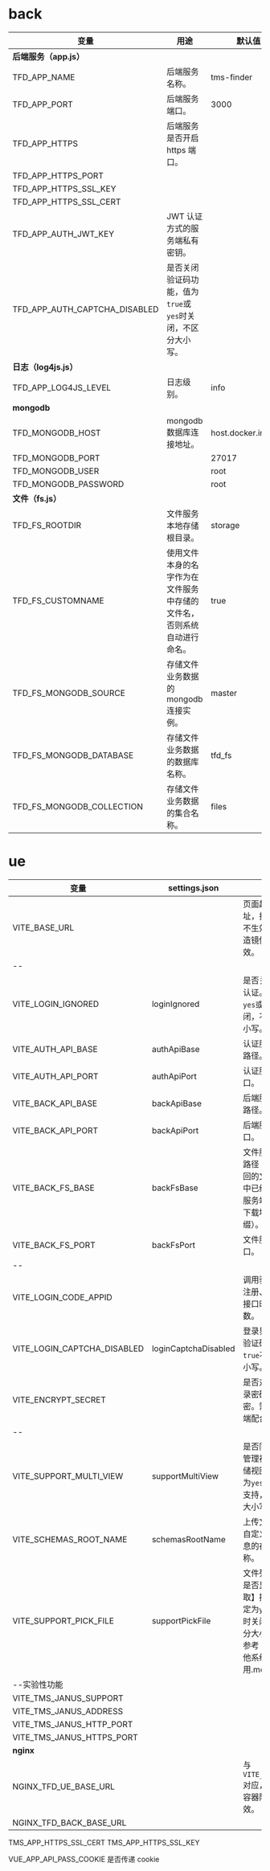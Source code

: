 # back

| 变量                          | 用途                                                                   | 默认值               |
| ----------------------------- | ---------------------------------------------------------------------- | -------------------- |
| **后端服务（app.js）**        |                                                                        |                      |
| TFD_APP_NAME                  | 后端服务名称。                                                         | tms-finder           |
| TFD_APP_PORT                  | 后端服务端口。                                                         | 3000                 |
| TFD_APP_HTTPS                 | 后端服务是否开启 https 端口。                                          |                      |
| TFD_APP_HTTPS_PORT            |                                                                        |                      |
| TFD_APP_HTTPS_SSL_KEY         |                                                                        |                      |
| TFD_APP_HTTPS_SSL_CERT        |                                                                        |                      |
| TFD_APP_AUTH_JWT_KEY          | JWT 认证方式的服务端私有密钥。                                         |                      |
| TFD_APP_AUTH_CAPTCHA_DISABLED | 是否关闭验证码功能，值为`true`或`yes`时关闭，不区分大小写。            |                      |
| **日志（log4js.js）**         |                                                                        |                      |
| TFD_APP_LOG4JS_LEVEL          | 日志级别。                                                             | info                 |
| **mongodb**                   |                                                                        |                      |
| TFD_MONGODB_HOST              | mongodb 数据库连接地址。                                               | host.docker.internal |
| TFD_MONGODB_PORT              |                                                                        | 27017                |
| TFD_MONGODB_USER              |                                                                        | root                 |
| TFD_MONGODB_PASSWORD          |                                                                        | root                 |
| **文件（fs.js）**             |                                                                        |                      |
| TFD_FS_ROOTDIR                | 文件服务本地存储根目录。                                               | storage              |
| TFD_FS_CUSTOMNAME             | 使用文件本身的名字作为在文件服务中存储的文件名，否则系统自动进行命名。 | true                 |
| TFD_FS_MONGODB_SOURCE         | 存储文件业务数据的 mongodb 连接实例。                                  | master               |
| TFD_FS_MONGODB_DATABASE       | 存储文件业务数据的数据库名称。                                         | tfd_fs               |
| TFD_FS_MONGODB_COLLECTION     | 存储文件业务数据的集合名称。                                           | files                |

# ue

| 变量                        | settings.json        | 用途                                                                                                      | 默认值         |
| --------------------------- | -------------------- | --------------------------------------------------------------------------------------------------------- | -------------- |
| VITE_BASE_URL               |                      | 页面起始地址，指定为空不生效。在构造镜像阶段有效。                                                        | /tmsfinder     |
| --                          |                      |                                                                                                           |
| VITE_LOGIN_IGNORED          | loginIgnored         | 是否关闭用户认证。指定为`yes`或`true`时关闭，不区分大小写。                                               | 无             |
| VITE_AUTH_API_BASE          | authApiBase          | 认证服务起始路径。                                                                                        | api            |
| VITE_AUTH_API_PORT          | authApiPort          | 认证服务端口。                                                                                            | 无             |
| VITE_BACK_API_BASE          | backApiBase          | 后端服务起始路径。                                                                                        | auth           |
| VITE_BACK_API_PORT          | backApiPort          | 后端服务端口。                                                                                            | 无             |
| VITE_BACK_FS_BASE           | backFsBase           | 文件服务起始路径（后端返回的文件地址中已经包含在服务端指定的下载地址前缀）。                              | 无             |
| VITE_BACK_FS_PORT           | backFsPort           | 文件服务端口。                                                                                            | 无             |
| --                          |                      |                                                                                                           |
| VITE_LOGIN_CODE_APPID       |                      | 调用验证码、注册、登录等接口时传递参数。                                                                  | tms-finder     |
| VITE_LOGIN_CAPTCHA_DISABLED | loginCaptchaDisabled | 登录界面关闭验证码，`yes`或`true`不区分大小写。                                                           | 打开           |
| VITE_ENCRYPT_SECRET         |                      | 是否对传递登录密码进行加密。需要服务端配合。                                                              | no             |
| --                          |                      |                                                                                                           |
| VITE_SUPPORT_MULTI_VIEW     | supportMultiView     | 是否同时支持管理视图和存储视图。指定为`yes`或`true`时支持，不区分大小写。                                 | 不支持         |
| VITE_SCHEMAS_ROOT_NAME      | schemasRootName      | 上传文件时，自定义扩展信息的存储名称。                                                                    | 无             |
| VITE_SUPPORT_PICK_FILE      | supportPickFile      | 文件列表页面是否显示【选取】操作。指定为`yes`或`true`时关闭，不区分大小写。 请参考：嵌入其他系统使用.md。 | 不支持         |
| --实验性功能                |                      |                                                                                                           |
| VITE_TMS_JANUS_SUPPORT      |                      |                                                                                                           |                |
| VITE_TMS_JANUS_ADDRESS      |                      |                                                                                                           |                |
| VITE_TMS_JANUS_HTTP_PORT    |                      |                                                                                                           |                |
| VITE_TMS_JANUS_HTTPS_PORT   |                      |                                                                                                           |                |
| **nginx**                   |                      |                                                                                                           |
| NGINX_TFD_UE_BASE_URL       |                      | 与`VITE_BASE_URL`对应，在运行容器阶段有效。                                                               | /tmsfinder     |
| NGINX_TFD_BACK_BASE_URL     |                      |                                                                                                           | 127.0.0.1:3000 |

TMS_APP_HTTPS_SSL_CERT
TMS_APP_HTTPS_SSL_KEY

VUE_APP_API_PASS_COOKIE 是否传递 cookie
